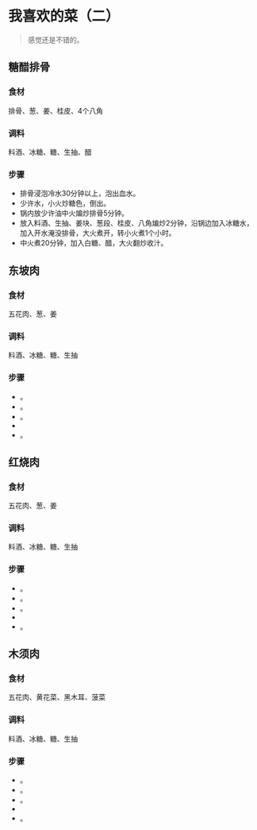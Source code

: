 # 我喜欢的菜（二）

>感觉还是不错的。

## 糖醋排骨
### 食材
排骨、葱、姜、桂皮、4个八角
### 调料
料酒、冰糖、糖、生抽、醋
### 步骤
* 排骨浸泡冷水30分钟以上，泡出血水。
* 少许水，小火炒糖色，倒出。
* 锅内放少许油中火煸炒排骨5分钟。
* 放入料酒、生抽、姜块、葱段、桂皮、八角煸炒2分钟，沿锅边加入冰糖水，加入开水淹没排骨，大火煮开，转小火煮1个小时。
* 中火煮20分钟，加入白糖、醋，大火翻炒收汁。

## 东坡肉
### 食材
五花肉、葱、姜
### 调料
料酒、冰糖、糖、生抽 
### 步骤
* 。      
* 。                       
* 。  
*   
* 。  

## 红烧肉  
### 食材
五花肉、葱、姜        
### 调料
料酒、冰糖、糖、生抽     
### 步骤
* 。                                      
* 。                                               
* 。                               
*                                                                                                                 
* 。   

## 木须肉  
### 食材
五花肉、黄花菜、黑木耳、菠菜        
### 调料
料酒、冰糖、糖、生抽     
### 步骤
* 。                                      
* 。                                               
* 。                               
*                                                                                                                 
* 。

